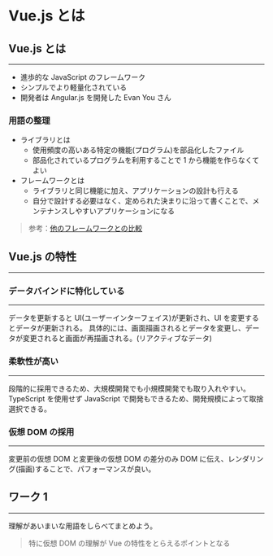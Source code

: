 # Vue.js とは

## Vue.js とは

---

- 進歩的な JavaScript のフレームワーク
- シンプルでより軽量化されている
- 開発者は Angular.js を開発した Evan You さん

### 用語の整理

- ライブラリとは
  - 使用頻度の高いある特定の機能(プログラム)を部品化したファイル
  - 部品化されているプログラムを利用することで 1 から機能を作らなくてよい
- フレームワークとは
  - ライブラリと同じ機能に加え、アプリケーションの設計も行える
  - 自分で設計する必要はなく、定められた決まりに沿って書くことで、メンテナンスしやすいアプリケーションになる

> 参考：[他のフレームワークとの比較](https://v2.vuejs.org/v2/guide/comparison.html)

## Vue.js の特性

---

### データバインドに特化している

---

データを更新すると UI(ユーザーインターフェイス)が更新され、UI を変更するとデータが更新される。
具体的には、画面描画されるとデータを変更し、データが変更されると画面が再描画される。(リアクティブなデータ)

### 柔軟性が高い

---

段階的に採用できるため、大規模開発でも小規模開発でも取り入れやすい。
TypeScript を使用せず JavaScript で開発もできるため、開発規模によって取捨選択できる。

### 仮想 DOM の採用

---

変更前の仮想 DOM と変更後の仮想 DOM の差分のみ DOM に伝え、レンダリング(描画)することで、パフォーマンスが良い。

<div style="page-break-before:always"></div>

## ワーク 1

---

理解があいまいな用語をしらべてまとめよう。

> 特に仮想 DOM の理解が Vue の特性をとらえるポイントとなる
